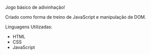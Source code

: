 Jogo básico de adivinhação!

Criado como forma de treino de JavaScript e manipulação de DOM.

Linguagens Utilizadas:
  - HTML
  - CSS
  - JavaScript

